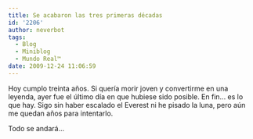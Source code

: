 ```yaml
---
title: Se acabaron las tres primeras décadas
id: '2206'
author: neverbot
tags:
  - Blog
  - Miniblog
  - Mundo Real™
date: 2009-12-24 11:06:59
---
```


Hoy cumplo treinta años. Si quería morir joven y convertirme en una leyenda, ayer fue el último día en que hubiese sido posible. En fin... es lo que hay. Sigo sin haber escalado el Everest ni he pisado la luna, pero aún me quedan años para intentarlo.  

Todo se andará...